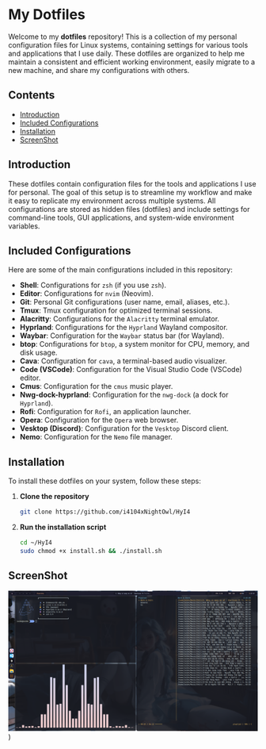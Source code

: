 # My Dotfiles

Welcome to my **dotfiles** repository! This is a collection of my personal configuration files for Linux systems, containing settings for various tools and applications that I use daily. These dotfiles are organized to help me maintain a consistent and efficient working environment, easily migrate to a new machine, and share my configurations with others.

## Contents

- [Introduction](#introduction)
- [Included Configurations](#included-configurations)
- [Installation](#installation)
- [ScreenShot](#screenshot)

## Introduction

These dotfiles contain configuration files for the tools and applications I use for personal. The goal of this setup is to streamline my workflow and make it easy to replicate my environment across multiple systems. All configurations are stored as hidden files (dotfiles) and include settings for command-line tools, GUI applications, and system-wide environment variables.

## Included Configurations

Here are some of the main configurations included in this repository:

- **Shell**: Configurations for `zsh` (if you use `zsh`).
- **Editor**: Configurations for `nvim` (Neovim).
- **Git**: Personal Git configurations (user name, email, aliases, etc.).
- **Tmux**: Tmux configuration for optimized terminal sessions.
- **Alacritty**: Configurations for the `Alacritty` terminal emulator.
- **Hyprland**: Configurations for the `Hyprland` Wayland compositor.
- **Waybar**: Configuration for the `Waybar` status bar (for Wayland).
- **btop**: Configurations for `btop`, a system monitor for CPU, memory, and disk usage.
- **Cava**: Configuration for `cava`, a terminal-based audio visualizer.
- **Code (VSCode)**: Configuration for the Visual Studio Code (VSCode) editor.
- **Cmus**: Configuration for the `cmus` music player.
- **Nwg-dock-hyprland**: Configuration for the `nwg-dock` (a dock for `Hyprland`).
- **Rofi**: Configuration for `Rofi`, an application launcher.
- **Opera**: Configuration for the `Opera` web browser.
- **Vesktop (Discord)**: Configuration for the `Vesktop` Discord client.
- **Nemo**: Configuration for the `Nemo` file manager.

## Installation

To install these dotfiles on your system, follow these steps:

1. **Clone the repository**

    ```bash
    git clone https://github.com/i4104xNightOwl/HyI4
    ```

2. **Run the installation script**

    ```bash
    cd ~/HyI4
    sudo chmod +x install.sh && ./install.sh
    ```

## ScreenShot
![file:screenshot.png](https://github.com/i4104xNightOwl/HyI4/blob/main/screenshot.png?raw=true))
